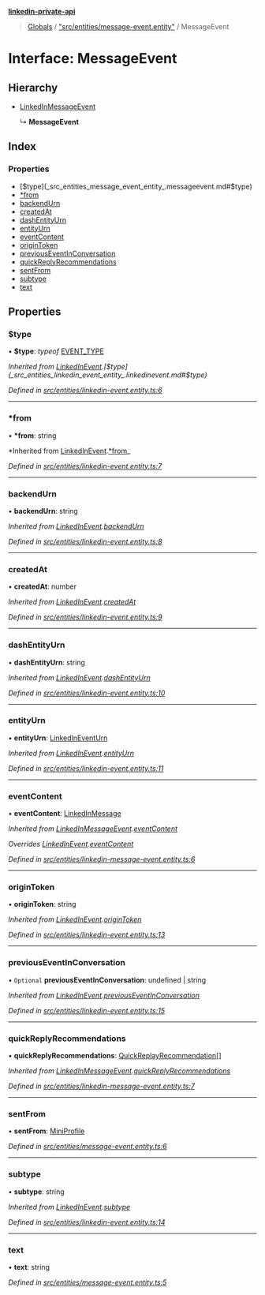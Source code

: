 **[linkedin-private-api](../README.md)**

> [Globals](../globals.md) / ["src/entities/message-event.entity"](../modules/_src_entities_message_event_entity_.md) / MessageEvent

# Interface: MessageEvent

## Hierarchy

- [LinkedInMessageEvent](_src_entities_linkedin_message_event_entity_.linkedinmessageevent.md)

  ↳ **MessageEvent**

## Index

### Properties

- [$type](_src_entities_message_event_entity_.messageevent.md#$type)
- [\*from](_src_entities_message_event_entity_.messageevent.md#*from)
- [backendUrn](_src_entities_message_event_entity_.messageevent.md#backendurn)
- [createdAt](_src_entities_message_event_entity_.messageevent.md#createdat)
- [dashEntityUrn](_src_entities_message_event_entity_.messageevent.md#dashentityurn)
- [entityUrn](_src_entities_message_event_entity_.messageevent.md#entityurn)
- [eventContent](_src_entities_message_event_entity_.messageevent.md#eventcontent)
- [originToken](_src_entities_message_event_entity_.messageevent.md#origintoken)
- [previousEventInConversation](_src_entities_message_event_entity_.messageevent.md#previouseventinconversation)
- [quickReplyRecommendations](_src_entities_message_event_entity_.messageevent.md#quickreplyrecommendations)
- [sentFrom](_src_entities_message_event_entity_.messageevent.md#sentfrom)
- [subtype](_src_entities_message_event_entity_.messageevent.md#subtype)
- [text](_src_entities_message_event_entity_.messageevent.md#text)

## Properties

### $type

• **$type**: _typeof_ [EVENT_TYPE](../modules/_src_entities_linkedin_event_entity_.md#event_type)

_Inherited from [LinkedInEvent](_src_entities_linkedin_event_entity_.linkedinevent.md).[$type](_src_entities_linkedin_event_entity_.linkedinevent.md#$type)_

_Defined in [src/entities/linkedin-event.entity.ts:6](https://github.com/eilonmore/linkedin-private-api/blob/84c9c15/src/entities/linkedin-event.entity.ts#L6)_

---

### \*from

• **\*from**: string

*Inherited from [LinkedInEvent](_src_entities_linkedin_event_entity_.linkedinevent.md).[*from](_src_entities_linkedin_event_entity_.linkedinevent.md#_from)_

_Defined in [src/entities/linkedin-event.entity.ts:7](https://github.com/eilonmore/linkedin-private-api/blob/84c9c15/src/entities/linkedin-event.entity.ts#L7)_

---

### backendUrn

• **backendUrn**: string

_Inherited from [LinkedInEvent](_src_entities_linkedin_event_entity_.linkedinevent.md).[backendUrn](_src_entities_linkedin_event_entity_.linkedinevent.md#backendurn)_

_Defined in [src/entities/linkedin-event.entity.ts:8](https://github.com/eilonmore/linkedin-private-api/blob/84c9c15/src/entities/linkedin-event.entity.ts#L8)_

---

### createdAt

• **createdAt**: number

_Inherited from [LinkedInEvent](_src_entities_linkedin_event_entity_.linkedinevent.md).[createdAt](_src_entities_linkedin_event_entity_.linkedinevent.md#createdat)_

_Defined in [src/entities/linkedin-event.entity.ts:9](https://github.com/eilonmore/linkedin-private-api/blob/84c9c15/src/entities/linkedin-event.entity.ts#L9)_

---

### dashEntityUrn

• **dashEntityUrn**: string

_Inherited from [LinkedInEvent](_src_entities_linkedin_event_entity_.linkedinevent.md).[dashEntityUrn](_src_entities_linkedin_event_entity_.linkedinevent.md#dashentityurn)_

_Defined in [src/entities/linkedin-event.entity.ts:10](https://github.com/eilonmore/linkedin-private-api/blob/84c9c15/src/entities/linkedin-event.entity.ts#L10)_

---

### entityUrn

• **entityUrn**: [LinkedInEventUrn](../modules/_src_entities_linkedin_event_entity_.md#linkedineventurn)

_Inherited from [LinkedInEvent](_src_entities_linkedin_event_entity_.linkedinevent.md).[entityUrn](_src_entities_linkedin_event_entity_.linkedinevent.md#entityurn)_

_Defined in [src/entities/linkedin-event.entity.ts:11](https://github.com/eilonmore/linkedin-private-api/blob/84c9c15/src/entities/linkedin-event.entity.ts#L11)_

---

### eventContent

• **eventContent**: [LinkedInMessage](_src_entities_linkedin_message_entity_.linkedinmessage.md)

_Inherited from [LinkedInMessageEvent](_src_entities_linkedin_message_event_entity_.linkedinmessageevent.md).[eventContent](_src_entities_linkedin_message_event_entity_.linkedinmessageevent.md#eventcontent)_

_Overrides [LinkedInEvent](_src_entities_linkedin_event_entity_.linkedinevent.md).[eventContent](_src_entities_linkedin_event_entity_.linkedinevent.md#eventcontent)_

_Defined in [src/entities/linkedin-message-event.entity.ts:6](https://github.com/eilonmore/linkedin-private-api/blob/84c9c15/src/entities/linkedin-message-event.entity.ts#L6)_

---

### originToken

• **originToken**: string

_Inherited from [LinkedInEvent](_src_entities_linkedin_event_entity_.linkedinevent.md).[originToken](_src_entities_linkedin_event_entity_.linkedinevent.md#origintoken)_

_Defined in [src/entities/linkedin-event.entity.ts:13](https://github.com/eilonmore/linkedin-private-api/blob/84c9c15/src/entities/linkedin-event.entity.ts#L13)_

---

### previousEventInConversation

• `Optional` **previousEventInConversation**: undefined \| string

_Inherited from [LinkedInEvent](_src_entities_linkedin_event_entity_.linkedinevent.md).[previousEventInConversation](_src_entities_linkedin_event_entity_.linkedinevent.md#previouseventinconversation)_

_Defined in [src/entities/linkedin-event.entity.ts:15](https://github.com/eilonmore/linkedin-private-api/blob/84c9c15/src/entities/linkedin-event.entity.ts#L15)_

---

### quickReplyRecommendations

• **quickReplyRecommendations**: [QuickReplayRecommendation](_src_entities_linkedin_quick_replay_recommendation_entity_.quickreplayrecommendation.md)[]

_Inherited from [LinkedInMessageEvent](_src_entities_linkedin_message_event_entity_.linkedinmessageevent.md).[quickReplyRecommendations](_src_entities_linkedin_message_event_entity_.linkedinmessageevent.md#quickreplyrecommendations)_

_Defined in [src/entities/linkedin-message-event.entity.ts:7](https://github.com/eilonmore/linkedin-private-api/blob/84c9c15/src/entities/linkedin-message-event.entity.ts#L7)_

---

### sentFrom

• **sentFrom**: [MiniProfile](_src_entities_mini_profile_entity_.miniprofile.md)

_Defined in [src/entities/message-event.entity.ts:6](https://github.com/eilonmore/linkedin-private-api/blob/84c9c15/src/entities/message-event.entity.ts#L6)_

---

### subtype

• **subtype**: string

_Inherited from [LinkedInEvent](_src_entities_linkedin_event_entity_.linkedinevent.md).[subtype](_src_entities_linkedin_event_entity_.linkedinevent.md#subtype)_

_Defined in [src/entities/linkedin-event.entity.ts:14](https://github.com/eilonmore/linkedin-private-api/blob/84c9c15/src/entities/linkedin-event.entity.ts#L14)_

---

### text

• **text**: string

_Defined in [src/entities/message-event.entity.ts:5](https://github.com/eilonmore/linkedin-private-api/blob/84c9c15/src/entities/message-event.entity.ts#L5)_
